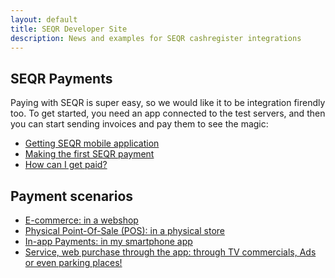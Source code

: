 ```yaml
---
layout: default
title: SEQR Developer Site
description: News and examples for SEQR cashregister integrations
---
```


## SEQR Payments

Paying with SEQR is super easy, so we would like it to be integration firendly too.
To get started, you need an app connected to the test servers, and then you can
start sending invoices and pay them to see the magic:
 
* [Getting SEQR mobile application](app)
* [Making the first SEQR payment](merchant/payment) 
* [How can I get paid?](merchant)

## Payment scenarios


* [E-commerce: in a webshop](/merchant/ecommerce)
* [Physical Point-Of-Sale (POS): in a physical store](/merchant/pos)
* [In-app Payments: in my smartphone app](/merchant/inapp)
* [Service, web purchase through the app: through TV commercials, Ads or even parking places!](/merchant/externalservices)


